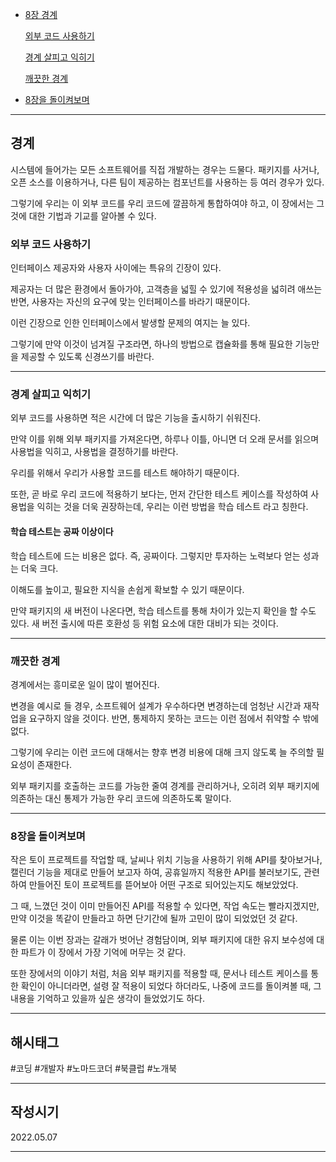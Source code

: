 - [8장 경계](#경계)
    
    [외부 코드 사용하기](#외부-코드-사용하기)

    [경계 살피고 익히기](#경계-살피고-익히기)

    [깨끗한 경계](#깨끗한-경계)

- [8장을 돌이켜보며](#8장을-돌이켜보며)

***

## 경계

시스템에 들어가는 모든 소프트웨어를 직접 개발하는 경우는 드물다.   패키지를 사거나, 오픈 소스를 이용하거나, 다른 팀이 제공하는 컴포넌트를 사용하는 등 여러 경우가 있다.

그렇기에 우리는 이 외부 코드를 우리 코드에 깔끔하게 통합하여야 하고, 이 장에서는 그것에 대한 기법과 기교를 알아볼 수 있다.

### 외부 코드 사용하기

인터페이스 제공자와 사용자 사이에는 특유의 긴장이 있다.

제공자는 더 많은 환경에서 돌아가야, 고객층을 넓힐 수 있기에 적용성을 넓히려 애쓰는 반면, 사용자는 자신의 요구에 맞는 인터페이스를 바라기 때문이다.

이런 긴장으로 인한 인터페이스에서 발생할 문제의 여지는 늘 있다.

그렇기에 만약 이것이 넘겨질 구조라면, 하나의 방법으로 캡슐화를 통해 필요한 기능만을 제공할 수 있도록 신경쓰기를 바란다.

***

### 경계 살피고 익히기

외부 코드를 사용하면 적은 시간에 더 많은 기능을 출시하기 쉬워진다.

만약 이를 위해 외부 패키지를 가져온다면, 하루나 이틀, 아니면 더 오래 문서를 읽으며 사용법을 익히고, 사용법을 결정하기를 바란다.

우리를 위해서 우리가 사용할 코드를 테스트 해야하기 때문이다.

또한, 곧 바로 우리 코드에 적용하기 보다는, 먼저 간단한 테스트 케이스를 작성하여 사용법을 익히는 것을 더욱 권장하는데, 우리는 이런 방법을 학습 테스트 라고 칭한다.

#### 학습 테스트는 공짜 이상이다

학습 테스트에 드는 비용은 없다. 즉, 공짜이다. 그렇지만 투자하는 노력보다 얻는 성과는 더욱 크다.

이해도를 높이고, 필요한 지식을 손쉽게 확보할 수 있기 때문이다.

만약 패키지의 새 버전이 나온다면, 학습 테스트를 통해 차이가 있는지 확인을 할 수도 있다.   새 버전 출시에 따른 호환성 등 위험 요소에 대한 대비가 되는 것이다.

***

### 깨끗한 경계

경계에서는 흥미로운 일이 많이 벌어진다.

변경을 예시로 들 경우, 소프트웨어 설계가 우수하다면 변경하는데 엄청난 시간과 재작업을 요구하지 않을 것이다.   반면, 통제하지 못하는 코드는 이런 점에서 취약할 수 밖에 없다.

그렇기에 우리는 이런 코드에 대해서는 향후 변경 비용에 대해 크지 않도록 늘 주의할 필요성이 존재한다.

외부 패키지를 호출하는 코드를 가능한 줄여 경계를 관리하거나, 오히려 외부 패키지에 의존하는 대신 통제가 가능한 우리 코드에 의존하도록 말이다.

***

### 8장을 돌이켜보며

작은 토이 프로젝트를 작업할 때, 날씨나 위치 기능을 사용하기 위해 API를 찾아보거나,   캘린더 기능을 제대로 만들어 보고자 하여, 공휴일까지 적용한 API를 불러보기도, 관련하여 만들어진 토이 프로젝트를 뜯어보아 어떤 구조로 되어있는지도 해보았었다.

그 때, 느꼈던 것이 이미 만들어진 API를 적용할 수 있다면, 작업 속도는 빨라지겠지만, 만약 이것을 똑같이 만들라고 하면 단기간에 될까 고민이 많이 되었었던 것 같다.

물론 이는 이번 장과는 갈래가 벗어난 경험담이며, 외부 패키지에 대한 유지 보수성에 대한 파트가 이 장에서 가장 기억에 머무는 것 같다.

또한 장에서의 이야기 처럼, 처음 외부 패키지를 적용할 때, 문서나 테스트 케이스를 통한 확인이 아니더라면,   설령 잘 적용이 되었다 하더라도, 나중에 코드를 돌이켜볼 때, 그 내용을 기억하고 있을까 싶은 생각이 들었었기도 하다.

***

## 해시태그 ##
#코딩 #개발자 #노마드코더 #북클럽 #노개북

***

## 작성시기 ##
2022.05.07

***